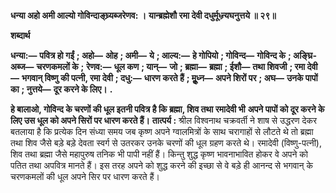 **धन्या अहो अमी आल्यो गोविन्दाङ्घ्र्यब्जरेणव: ।** **यान्ब्रह्मेशौ रमा देवी दधुर्मूध्न्र्यघनुत्तये ॥ २९॥** 

**शब्दार्थ** 

**धन्या:—** **पवित्र हो गईं** **; अहो—** **ओह** **; अमी—** **ये** **; आल्य:—** **हे गोपियो** **; गोविन्द—** **गोविन्द के** **; अङ्घ्रि-अब्ज—** **चरणकमलों के** **;** **रेणव:—** **धूल कण** **; यान्—** **जो** **; ब्रह्मा—** **ब्रह्मा** **; ईशौ—** **तथा शिवजी** **; रमा देवी—** **भगवान् विष्णु की पत्नी, रमा देवी** **; दधु:—** **धारण करते हैं** **; मूॢध्न—** **अपने शिरों पर** **; अघ—** **उनके पापों का** **; नुत्तये—** **दूर करने के लिए।** **.** 

**हे बालाओ, गोविन्द के चरणों की धूल इतनी पवित्र है कि ब्रह्मा, शिव तथा रमादेवी भी** **अपने पापों को दूर करने के लिए उस धूल को अपने सिरों पर धारण करते हैं।** **तात्पर्य :** श्रील विश्वनाथ चक्रवर्ती ने शाष से उद्धरण देकर बतलाया है कि प्रत्येक दिन संध्या समय जब कृष्ण अपने ग्वालमित्रों के साथ चरागाहों से लौटते थे तो ब्रह्मा तथा शिव जैसे बड़े बड़े देवता स्वर्ग से उतरकर उनके चरणों की धूल ग्रहण करते थे। रमादेवी (विष्णु-पत्नी), शिव तथा ब्रह्मा जैसे महापुरुष तनिक भी पापी नहीं हैं। किन्तु शुद्ध कृष्ण भावनाभावित होकर वे अपने को पतित तथा अपवित्र मानते हैं। इस तरह अपने को शुद्ध करने की इच्छा से वे बड़े ही आनन्द से भगवान् के चरणकमलों की धूल अपने सिर पर धारण करते हैं।  